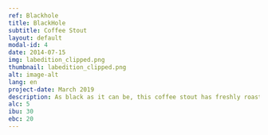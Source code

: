 ```yaml
---
ref: Blackhole
title: BlackHole
subtitle: Coffee Stout
layout: default
modal-id: 4
date: 2014-07-15
img: labedition_clipped.png
thumbnail: labedition_clipped.png
alt: image-alt
lang: en
project-date: March 2019
description: As black as it can be, this coffee stout has freshly roasted coffee beans steeped for just the right amount of time. 
alc: 5
ibu: 30
ebc: 20
---
```

